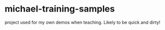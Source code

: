 michael-training-samples
========================

project used for my own demos when teaching. Likely to be quick and dirty!
